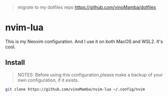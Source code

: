 > migrate to my dotfiles repo  https://github.com/vinoMamba/dotfiles

# nvim-lua
This is my Neovim configuration. And I use it on both MacOS and WSL2. It's cool.

## Install 

> NOTES: Before using this configuration,please make a backup of your own configuration, if it exists.
```bash
git clone https://github.com/vinoMamba/nvim-lua ~/.config/nvim
```

